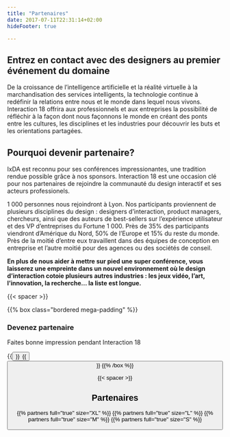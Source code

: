 ```yaml
---
title: "Partenaires"
date: 2017-07-11T22:31:14+02:00
hideFooter: true

---
```

## Entrez en contact avec des designers au premier événement du domaine
De la croissance de l’intelligence artificielle et la réalité virtuelle à la marchandisation des services intelligents, la technologie continue à redéfinir la relations entre nous et le monde dans lequel nous vivons. Interaction 18 offrira aux professionnels et aux entreprises la possibilité de réfléchir à la façon dont nous façonnons le monde en créant des ponts entre les cultures, les disciplines et les industries pour découvrir les buts et les orientations partagées.

## Pourquoi devenir partenaire?

IxDA est reconnu pour ses conférences impressionantes, une tradition rendue possible grâce à nos sponsors. Interaction 18 est une occasion clé pour nos partenaires de rejoindre la communauté du design interactif et ses acteurs professionels.

1 000 personnes nous rejoindront à Lyon. Nos participants proviennent de plusieurs disciplines du design : designers d’interaction, product managers, chercheurs, ainsi que des auteurs de best-sellers sur l’expérience utilisateur et des VP d’entreprises du Fortune 1 000. Près de 35% des participants viendront d’Amérique du Nord, 50% de l’Europe et 15% du reste du monde. Près de la moitié d’entre eux travaillent dans des équipes de conception en entreprise et l’autre moitié pour des agences ou des sociétés de conseil.

**En plus de nous aider à mettre sur pied une super conférence, vous laisserez une empreinte dans un nouvel environnement où le design d’interaction cotoie plusieurs autres industries : les jeux vidéo, l’art, l’innovation, la recherche… la liste est longue.**

{{< spacer >}}

{{% box class="bordered mega-padding"  %}}
### Devenez partenaire
Faites bonne impression pendant Interaction 18

{{<button target="_blank" name="Download the kit (EN)" href="/pdf/Interaction-18_SponsorKit_EN.pdf" >}}&ensp;{{<button target="_blank" name="Télécharger le kit (FR)" href="/pdf/Interaction-18_SponsorKit_FR.pdf" class="button-secondary" >}}
{{% /box %}}

{{< spacer >}}

## Partenaires

  {{% partners full="true" size="XL" %}}
  {{% partners full="true" size="L" %}}
  {{% partners full="true" size="M" %}}
  {{% partners full="true" size="S" %}}
